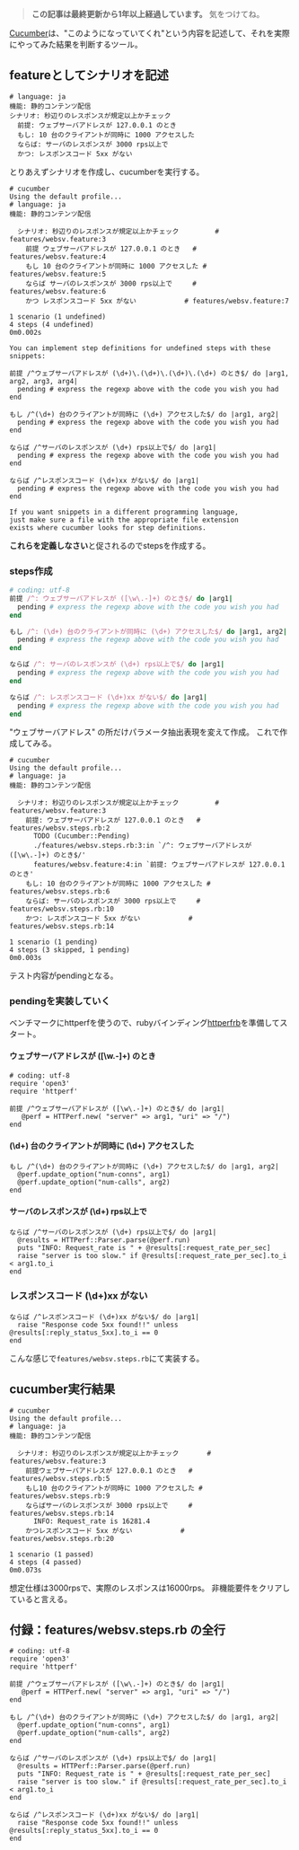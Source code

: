 <!-- too_old -->
> **この記事は最終更新から1年以上経過しています。** 気をつけてね。


[Cucumber](http://cukes.info/)は、"このようになっていてくれ"という内容を記述して、それを実際にやってみた結果を判断するツール。

## featureとしてシナリオを記述

```cucumber:features/websv.feature
# language: ja
機能: 静的コンテンツ配信
シナリオ: 秒辺りのレスポンスが規定以上かチェック
  前提: ウェブサーバアドレスが 127.0.0.1 のとき
  もし: 10 台のクライアントが同時に 1000 アクセスした
  ならば: サーバのレスポンスが 3000 rps以上で
  かつ: レスポンスコード 5xx がない
```

とりあえずシナリオを作成し、cucumberを実行する。


```
# cucumber 
Using the default profile...
# language: ja
機能: 静的コンテンツ配信

  シナリオ: 秒辺りのレスポンスが規定以上かチェック         # features/websv.feature:3
    前提 ウェブサーバアドレスが 127.0.0.1 のとき   # features/websv.feature:4
    もし 10 台のクライアントが同時に 1000 アクセスした # features/websv.feature:5
    ならば サーバのレスポンスが 3000 rps以上で     # features/websv.feature:6
    かつ レスポンスコード 5xx がない            # features/websv.feature:7

1 scenario (1 undefined)
4 steps (4 undefined)
0m0.002s

You can implement step definitions for undefined steps with these snippets:

前提 /^ウェブサーバアドレスが (\d+)\.(\d+)\.(\d+)\.(\d+) のとき$/ do |arg1, arg2, arg3, arg4|
  pending # express the regexp above with the code you wish you had
end

もし /^(\d+) 台のクライアントが同時に (\d+) アクセスした$/ do |arg1, arg2|
  pending # express the regexp above with the code you wish you had
end

ならば /^サーバのレスポンスが (\d+) rps以上で$/ do |arg1|
  pending # express the regexp above with the code you wish you had
end

ならば /^レスポンスコード (\d+)xx がない$/ do |arg1|
  pending # express the regexp above with the code you wish you had
end

If you want snippets in a different programming language,
just make sure a file with the appropriate file extension
exists where cucumber looks for step definitions.
```


**これらを定義しなさい**と促されるのでstepsを作成する。


### steps作成


```ruby:features/websv.steps.rb 
# coding: utf-8
前提 /^: ウェブサーバアドレスが ([\w\.-]+) のとき$/ do |arg1|
  pending # express the regexp above with the code you wish you had
end

もし /^: (\d+) 台のクライアントが同時に (\d+) アクセスした$/ do |arg1, arg2|
  pending # express the regexp above with the code you wish you had
end

ならば /^: サーバのレスポンスが (\d+) rps以上で$/ do |arg1|
  pending # express the regexp above with the code you wish you had
end

ならば /^: レスポンスコード (\d+)xx がない$/ do |arg1|
  pending # express the regexp above with the code you wish you had
end
```


"ウェブサーバアドレス" の所だけパラメータ抽出表現を変えて作成。
これで作成してみる。

```
# cucumber 
Using the default profile...
# language: ja
機能: 静的コンテンツ配信

  シナリオ: 秒辺りのレスポンスが規定以上かチェック         # features/websv.feature:3
    前提: ウェブサーバアドレスが 127.0.0.1 のとき   # features/websv.steps.rb:2
      TODO (Cucumber::Pending)
      ./features/websv.steps.rb:3:in `/^: ウェブサーバアドレスが ([\w\.-]+) のとき$/'
      features/websv.feature:4:in `前提: ウェブサーバアドレスが 127.0.0.1 のとき'
    もし: 10 台のクライアントが同時に 1000 アクセスした # features/websv.steps.rb:6
    ならば: サーバのレスポンスが 3000 rps以上で     # features/websv.steps.rb:10
    かつ: レスポンスコード 5xx がない            # features/websv.steps.rb:14

1 scenario (1 pending)
4 steps (3 skipped, 1 pending)
0m0.003s
```


テスト内容がpendingとなる。

### pendingを実装していく

ベンチマークにhttperfを使うので、rubyバインディング[httperfrb](https://github.com/rubyops/httperfrb)を準備してスタート。


#### ウェブサーバアドレスが ([\w\.-]+) のとき


```ruby:
# coding: utf-8
require 'open3'
require 'httperf'

前提 /^ウェブサーバアドレスが ([\w\.-]+) のとき$/ do |arg1|
   @perf = HTTPerf.new( "server" => arg1, "uri" => "/")     
end  
```


#### (\d+) 台のクライアントが同時に (\d+) アクセスした

```ruby:
もし /^(\d+) 台のクライアントが同時に (\d+) アクセスした$/ do |arg1, arg2|
  @perf.update_option("num-conns", arg1)
  @perf.update_option("num-calls", arg2)
end
```

#### サーバのレスポンスが (\d+) rps以上で

```ruby:
ならば /^サーバのレスポンスが (\d+) rps以上で$/ do |arg1|
  @results = HTTPerf::Parser.parse(@perf.run)
  puts "INFO: Request_rate is " + @results[:request_rate_per_sec]
  raise "server is too slow." if @results[:request_rate_per_sec].to_i < arg1.to_i
end
```

### レスポンスコード (\d+)xx がない

```ruby:
ならば /^レスポンスコード (\d+)xx がない$/ do |arg1|
  raise "Response code 5xx found!!" unless @results[:reply_status_5xx].to_i == 0
end
```


こんな感じで`features/websv.steps.rb`にて実装する。

## cucumber実行結果



```
# cucumber 
Using the default profile...
# language: ja
機能: 静的コンテンツ配信

  シナリオ: 秒辺りのレスポンスが規定以上かチェック       # features/websv.feature:3
    前提ウェブサーバアドレスが 127.0.0.1 のとき   # features/websv.steps.rb:5
    もし10 台のクライアントが同時に 1000 アクセスした # features/websv.steps.rb:9
    ならばサーバのレスポンスが 3000 rps以上で     # features/websv.steps.rb:14
      INFO: Request_rate is 16281.4
    かつレスポンスコード 5xx がない            # features/websv.steps.rb:20

1 scenario (1 passed)
4 steps (4 passed)
0m0.073s
```

想定仕様は3000rpsで、実際のレスポンスは16000rps。
非機能要件をクリアしていると言える。


## 付録：features/websv.steps.rb の全行

```
# coding: utf-8
require 'open3'
require 'httperf'

前提 /^ウェブサーバアドレスが ([\w\.-]+) のとき$/ do |arg1|
   @perf = HTTPerf.new( "server" => arg1, "uri" => "/")
end

もし /^(\d+) 台のクライアントが同時に (\d+) アクセスした$/ do |arg1, arg2|
  @perf.update_option("num-conns", arg1)
  @perf.update_option("num-calls", arg2)
end

ならば /^サーバのレスポンスが (\d+) rps以上で$/ do |arg1|
  @results = HTTPerf::Parser.parse(@perf.run)
  puts "INFO: Request_rate is " + @results[:request_rate_per_sec]
  raise "server is too slow." if @results[:request_rate_per_sec].to_i < arg1.to_i
end

ならば /^レスポンスコード (\d+)xx がない$/ do |arg1|
  raise "Response code 5xx found!!" unless @results[:reply_status_5xx].to_i == 0
end
```
